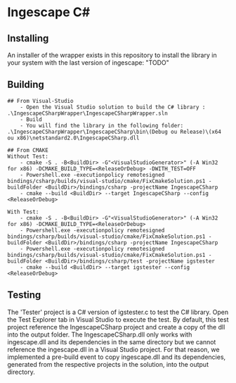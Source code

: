 # Ingescape C#

## Installing
An installer of the wrapper exists in this repository to install the library in your system with the last version of ingescape: "TODO"


## Building

    ## From Visual-Studio
        - Open the Visual Studio solution to build the C# library : .\IngescapeCSharpWrapper\IngescapeCSharpWrapper.sln
        - Build
        - You will find the library in the following folder: .\IngescapeCSharpWrapper\IngescapeCSharp\bin\(Debug ou Release)\(x64 ou x86)\netstandard2.0\IngescapeCSharp.dll

    ## From CMAKE        
    Without Test:
        - cmake -S . -B<BuildDir> -G"<VisualStudioGenerator>" (-A Win32 for x86) -DCMAKE_BUILD_TYPE=<ReleaseOrDebug> -DWITH_TEST=OFF
        - Powershell.exe -executionpolicy remotesigned bindings/csharp/builds/visual-studio/cmake/FixCmakeSolution.ps1 -buildFolder <BuildDir>/bindings/csharp -projectName IngescapeCSharp        
        - cmake --build <BuildDir> --target IngescapeCSharp --config <ReleaseOrDebug>

    With Test:
        - cmake -S . -B<BuildDir> -G"<VisualStudioGenerator>" (-A Win32 for x86) -DCMAKE_BUILD_TYPE=<ReleaseOrDebug>
        - Powershell.exe -executionpolicy remotesigned bindings/csharp/builds/visual-studio/cmake/FixCmakeSolution.ps1 -buildFolder <BuildDir>/bindings/csharp -projectName IngescapeCSharp
        - Powershell.exe -executionpolicy remotesigned bindings/csharp/builds/visual-studio/cmake/FixCmakeSolution.ps1 -buildFolder <BuildDir>/bindings/csharp/test -projectName igstester
        - cmake --build <BuildDir> --target igstester --config <ReleaseOrDebug>

## Testing
The 'Tester' project is a C# version of igstester.c to test the C# library. Open the Test Explorer tab in Visual Studio to execute the test.
By default, this test project reference the IngescapeCSharp project and create a copy of the dll into the output folder. The IngescapeCSharp.dll only works with ingescape.dll and its dependencies in the same directory but we cannot reference the ingescape.dll in a Visual Studio project.
For that reason, we implemented a pre-build event to copy ingescape.dll and its dependencies, generated from the respective projects in the solution, into the output directory.

